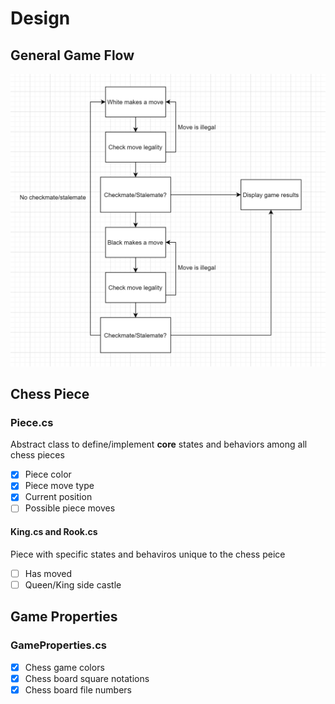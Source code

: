 # Design

## General Game Flow
![](./images/program-design-logic.PNG)  

## Chess Piece
### Piece.cs  
Abstract class to define/implement <b>core</b> states and behaviors among all chess pieces  
- [x] Piece color  
- [x] Piece move type  
- [x] Current position
- [ ] Possible piece moves

#### King.cs and Rook.cs
Piece with specific states and behaviros unique to the chess peice
- [ ] Has moved
- [ ] Queen/King side castle

## Game Properties
### GameProperties.cs
- [x] Chess game colors
- [x] Chess board square notations
- [x] Chess board file numbers
